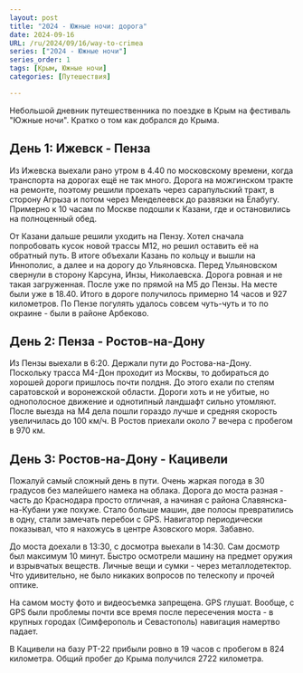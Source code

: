 ```yaml
---
layout: post
title: "2024 - Южные ночи: дорога"
date: 2024-09-16
URL: /ru/2024/09/16/way-to-crimea
series: ["2024 - Южные ночи"]
series_order: 1
tags: [Крым, Южные ночи]
categories: [Путешествия]

---
```


Небольшой дневник путешественника по поездке в Крым на фестиваль "Южные ночи". Кратко о том как добрался до Крыма.

## День 1: Ижевск - Пенза

Из Ижевска выехали рано утром в 4.40 по московскому времени, когда транспорта на дорогах ещё не так много. Дорога на можгинском тракте на ремонте, поэтому решили проехать через сарапульский тракт, в сторону Агрыза и потом через Менделеевск до развязки на Елабугу. Примерно к 10 часам по Москве подошли к Казани, где и остановились на полноценный обед.  
  
От Казани дальше решили уходить на Пензу. Хотел сначала попробовать кусок новой трассы М12, но решил оставить её на обратный путь. В итоге объехали Казань по кольцу и вышли на Иннополис, а далее и на дорогу до Ульяновска. Перед Ульяновском свернули в сторону Карсуна, Инзы, Николаевска. Дорога ровная и не такая загруженная. После уже по прямой на М5 до Пензы. На месте были уже в 18.40. Итого в дороге получилось примерно 14 часов и 927 километров. По Пензе погулять удалось совсем чуть-чуть и то по окраине - были в районе Арбеково.

## День 2: Пенза - Ростов-на-Дону

Из Пензы выехали в 6:20. Держали пути до Ростова-на-Дону. Поскольку трасса М4-Дон проходит из Москвы, то добираться до хорошей дороги пришлось почти полдня. До этого ехали по степям саратовской и воронежской области. Дороги хоть и не убитые, но однополосное движение и однотипный ландшафт сильно утомляют. После выезда на М4 дела пошли гораздо лучше и средняя скорость увеличилась до 100 км/ч. В Ростов приехали около 7 вечера с пробегом в 970 км.

## День 3: Ростов-на-Дону - Кацивели

Пожалуй самый сложный день в пути. Очень жаркая погода в 30 градусов без малейшего намека на облака. Дорога до моста разная - часть до Краснодара просто отличная, а начиная с района Славянска-на-Кубани уже похуже. Стало больше машин, две полосы превратились в одну, стали замечать перебои с GPS. Навигатор периодически показывал, что я нахожусь в центре Азовского моря. Забавно.

До моста доехали в 13:30, с досмотра выехали в 14:30. Сам досмотр был максимум 10 минут. Быстро осмотрели машину на предмет оружия и взрывчатых веществ. Личные вещи и сумки - через металлодетектор. Что удивительно, не было никаких вопросов по телескопу и прочей оптике.

На самом мосту фото и видеосъемка запрещена. GPS глушат. Вообще, с GPS были проблемы почти все время после пересечения моста - в крупных городах (Симферополь и Севастополь) навигация намертво падает.

В Кацивели на базу РТ-22 прибыли ровно в 19 часов с пробегом в 824 километра. Общий пробег до Крыма получился 2722 километра.